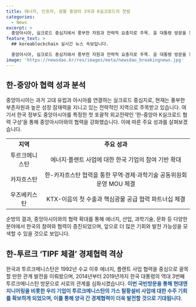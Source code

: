 ```yaml
---
title: 에너지, 인프라, 광물 중앙아 3국과 K실크로드의 첫발
categories:
  - News
excerpt: >
  중앙아시아, 실크로드 중심지에서 풍부한 자원과 전략적 요충지로 주목. 윤 대통령 방문을 통해 한-투르크 에너지·플랜트 사업 확대, 한-카자흐 무역·투자 강화, 핵심광물 공급 협력 파트너십 등 다방면 협력 강화. 우즈벡에는 KTX-이음 첫 수출, 47건의 협력문서 체결 등으로 한-중앙아 협력 실현에 박차. '한-중앙아 K실크로드 협력 구상'으로 지역 관계 새 차원으로 전환 및 한-중앙아 정상회의 추진 계획. (출처: 정책브리핑)
feature_text: >
  ## koreablockchain 실시간 뉴스 속보입니다.

  중앙아시아, 실크로드 중심지에서 풍부한 자원과 전략적 요충지로 주목. 윤 대통령 방문을 통해 한-투르크 에너지·플랜트 사업 확대, 한-카자흐 무역·투자 강화, 핵심광물 공급 협력 파트너십 등 다방면 협력 강화. 우즈벡에는 KTX-이음 첫 수출, 47건의 협력문서 체결 등으로 한-중앙아 협력 실현에 박차. '한-중앙아 K실크로드 협력 구상'으로 지역 관계 새 차원으로 전환 및 한-중앙아 정상회의 추진 계획. (출처: 정책브리핑)
image: 'https://newsdao.kr/res/images/meta/newsdao_breakingnews.jpg'
---
```


<h2 data-ke-size="size26">한-중앙아 협력 성과 분석</h2>

<p data-ke-size="size16">중앙아시아는 과거 고대 유럽과 아시아를 연결하는 실크로드 중심지로, 현재는 풍부한 부존자원과 높은 성장 잠재력을 지니고 있는 전략적인 지역으로 주목받고 있습니다. 여기서 한국 정부도 중앙아시아를 특정한 첫 포괄적 외교전략인 ‘한-중앙아 K실크로드 협력 구상’을 통해 중앙아시아와의 협력을 강화했습니다. 이에 따른 주요 성과를 살펴보겠습니다.</p>

<table style="width: 100%;" data-ke-style="text-align: center;">
<tbody>
<tr>
<td style="text-align: center; height: 17px;"><b>지역</b></td>
<td style="text-align: center; height: 17px;"><b>주요 성과</b></td>
</tr>
<tr>
<td style="text-align: center; height: 17px;">투르크메니스탄</td>
<td style="text-align: center; height: 17px;">에너지·플랜트 사업에 대한 한국 기업의 참여 기반 확대</td>
</tr>
<tr>
<td style="text-align: center; height: 17px;">카자흐스탄</td>
<td style="text-align: center; height: 17px;">한-카자흐스탄 협력을 통한 무역·경제·과학기술 공동위원회 운영 MOU 체결</td>
</tr>
<tr>
<td style="text-align: center; height: 17px;">우즈베키스탄</td>
<td style="text-align: center; height: 17px;">KTX-이음의 첫 수출과 핵심광물 공급 협력 파트너십 체결</td>
</tr>
</tbody>
</table>

<p data-ke-size="size16">순방의 결과, 중앙아시아와의 협력 확대를 통해 에너지, 산업, 과학기술, 문화 등 다양한 분야에서 한국의 참여와 협력이 증진되었으며, 앞으로 더 많은 기회와 발전 가능성을 모색할 수 있을 것으로 보입니다.</p>

<h2 data-ke-size="size26">한-투르크 ‘TIPF 체결’ 경제협력 격상</h2>

<p data-ke-size="size16">한국과 투르크메니스탄은 1992년 수교 이후 에너지, 플랜트 사업 협력을 중심으로 괄목할 만한 관계 발전을 이뤄왔으며, 2014년부터 2019년까지 한국 대통령의 역대 3번째 투르크메니스탄 방문으로 서로의 관계를 심화시켰습니다. <b><span style="color: #1a5490;">이번 국빈방문을 통해 현대엔지니어링을 비롯한 우리 기업이 투르크메니스탄의 가스 탈황설비 사업에 대한 수주 기회를 확보하게 되었으며, 이를 통해 양국 간 경제협력이 더욱 발전할 것으로 기대됩니다.</span></b></p>

<p data-ke-size="size16">&nbsp;</p>

